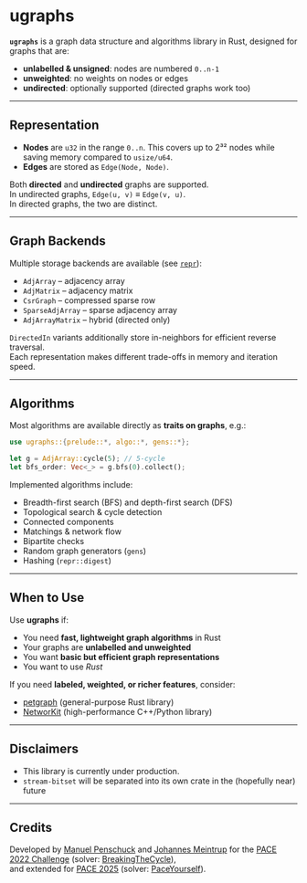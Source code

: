 # ugraphs

**`ugraphs`** is a graph data structure and algorithms library in Rust, designed for graphs that are:

- **unlabelled & unsigned**: nodes are numbered `0..n-1`  
- **unweighted**: no weights on nodes or edges  
- **undirected**: optionally supported (directed graphs work too)

---

## Representation

- **Nodes** are `u32` in the range `0..n`. This covers up to 2³² nodes while saving memory compared to `usize/u64`.  
- **Edges** are stored as `Edge(Node, Node)`.  

Both **directed** and **undirected** graphs are supported.  
In undirected graphs, `Edge(u, v)` ≡ `Edge(v, u)`.  
In directed graphs, the two are distinct.

---

## Graph Backends

Multiple storage backends are available (see [`repr`](src/repr)):  

- `AdjArray` – adjacency array  
- `AdjMatrix` – adjacency matrix  
- `CsrGraph` – compressed sparse row  
- `SparseAdjArray` – sparse adjacency array  
- `AdjArrayMatrix` – hybrid (directed only)  

`DirectedIn` variants additionally store in-neighbors for efficient reverse traversal.  
Each representation makes different trade-offs in memory and iteration speed.

---

## Algorithms

Most algorithms are available directly as **traits on graphs**, e.g.:

```rust
use ugraphs::{prelude::*, algo::*, gens::*};

let g = AdjArray::cycle(5); // 5-cycle
let bfs_order: Vec<_> = g.bfs(0).collect();
```

Implemented algorithms include:

- Breadth-first search (BFS) and depth-first search (DFS)  
- Topological search & cycle detection  
- Connected components  
- Matchings & network flow  
- Bipartite checks  
- Random graph generators (`gens`)  
- Hashing (`repr::digest`)  

---

## When to Use

Use **ugraphs** if:

- You need **fast, lightweight graph algorithms** in Rust  
- Your graphs are **unlabelled and unweighted**  
- You want **basic but efficient graph representations** 
- You want to use *Rust*

If you need **labeled, weighted, or richer features**, consider:  
- [petgraph](https://crates.io/crates/petgraph) (general-purpose Rust library)  
- [NetworKit](https://networkit.github.io/) (high-performance C++/Python library)  

---

## Disclaimers

* This library is currently under production.
* `stream-bitset` will be separated into its own crate in the (hopefully near) future

---

## Credits

Developed by [Manuel Penschuck](https://github.com/manpen) and [Johannes Meintrup](https://github.com/jmeintrup) for the [PACE 2022 Challenge](https://pacechallenge.org/2022/) (solver: [BreakingTheCycle](https://github.com/goethe-tcs/breaking-the-cycle)),  
and extended for [PACE 2025](https://pacechallenge.org/2025/) (solver: [PaceYourself](https://github.com/manpen/pace25/tree/master)).  


